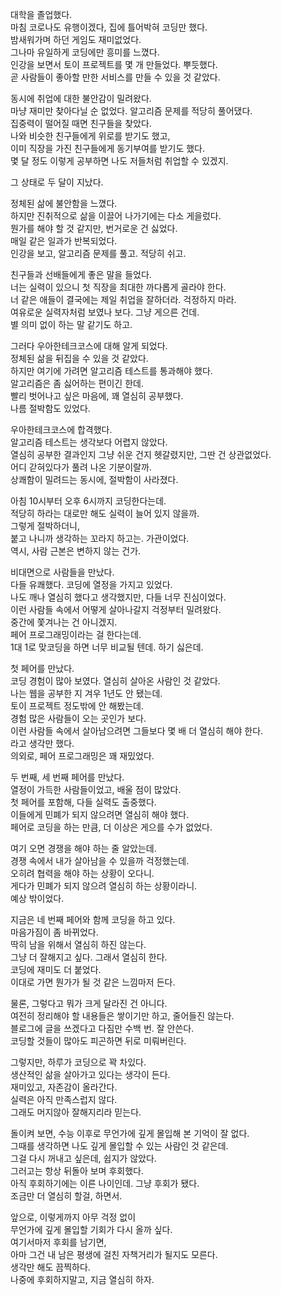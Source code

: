 대학을 졸업했다.  
마침 코로나도 유행이겠다, 집에 틀어박혀 코딩만 했다.  
밤새워가며 하던 게임도 재미없었다.  
그나마 유일하게 코딩에만 흥미를 느꼈다.  
인강을 보면서 토이 프로젝트를 몇 개 만들었다. 뿌듯했다.  
곧 사람들이 좋아할 만한 서비스를 만들 수 있을 것 같았다.  

동시에 취업에 대한 불안감이 밀려왔다.  
마냥 재미만 찾아다닐 순 없었다. 알고리즘 문제를 적당히 풀어댔다.  
집중력이 떨어질 때면 친구들을 찾았다.  
나와 비슷한 친구들에게 위로를 받기도 했고,  
이미 직장을 가진 친구들에게 동기부여를 받기도 했다.  
몇 달 정도 이렇게 공부하면 나도 저들처럼 취업할 수 있겠지.  

그 상태로 두 달이 지났다.  

정체된 삶에 불안함을 느꼈다.  
하지만 진취적으로 삶을 이끌어 나가기에는 다소 게을렀다.  
뭔가를 해야 할 것 같지만, 번거로운 건 싫었다.  
매일 같은 일과가 반복되었다.  
인강을 보고, 알고리즘 문제를 풀고. 적당히 쉬고.  

친구들과 선배들에게 좋은 말을 들었다.  
너는 실력이 있으니 첫 직장을 최대한 까다롭게 골라야 한다.  
너 같은 애들이 결국에는 제일 취업을 잘하더라. 걱정하지 마라.  
여유로운 실력자처럼 보였나 보다. 그냥 게으른 건데.  
별 의미 없이 하는 말 같기도 하고.  

그러다 우아한테크코스에 대해 알게 되었다.  
정체된 삶을 뒤집을 수 있을 것 같았다.  
하지만 여기에 가려면 알고리즘 테스트를 통과해야 했다.  
알고리즘은 좀 싫어하는 편이긴 한데.  
빨리 벗어나고 싶은 마음에, 꽤 열심히 공부했다.  
나름 절박함도 있었다.  

우아한테크코스에 합격했다.  
알고리즘 테스트는 생각보다 어렵지 않았다.  
열심히 공부한 결과인지 그냥 쉬운 건지 헷갈렸지만, 그딴 건 상관없었다.  
어디 갇혀있다가 풀려 나온 기분이랄까.  
상쾌함이 밀려드는 동시에, 절박함이 사라졌다.  

아침 10시부터 오후 6시까지 코딩한다는데.  
적당히 하라는 대로만 해도 실력이 늘어 있지 않을까.  
그렇게 절박하더니,  
붙고 나니까 생각하는 꼬라지 하고는. 가관이었다.  
역시, 사람 근본은 변하지 않는 건가.  

비대면으로 사람들을 만났다.  
다들 유쾌했다. 코딩에 열정을 가지고 있었다.  
나도 깨나 열심히 했다고 생각했지만, 다들 너무 진심이었다.  
이런 사람들 속에서 어떻게 살아나갈지 걱정부터 밀려왔다.  
중간에 쫓겨나는 건 아니겠지.  
페어 프로그래밍이라는 걸 한다는데.  
1대 1로 맞코딩을 하면 너무 비교될 텐데. 하기 싫은데.  

첫 페어를 만났다.  
코딩 경험이 많아 보였다. 열심히 살아온 사람인 것 같았다.  
나는 웹을 공부한 지 겨우 1년도 안 됐는데.  
토이 프로젝트 정도밖에 안 해봤는데.  
경험 많은 사람들이 오는 곳인가 보다.   
이런 사람들 속에서 살아남으려면 그들보다 몇 배 더 열심히 해야 한다.  
라고 생각만 했다.  
의외로, 페어 프로그래밍은 꽤 재밌었다.  

두 번째, 세 번째 페어를 만났다.  
열정이 가득한 사람들이었고, 배울 점이 많았다.  
첫 페어를 포함해, 다들 실력도 출중했다.  
이들에게 민폐가 되지 않으려면 열심히 해야 했다.  
페어로 코딩을 하는 만큼, 더 이상은 게으를 수가 없었다.  

여기 오면 경쟁을 해야 하는 줄 알았는데.  
경쟁 속에서 내가 살아남을 수 있을까 걱정했는데.  
오히려 협력을 해야 하는 상황이 오다니.  
게다가 민폐가 되지 않으려 열심히 하는 상황이라니.  
예상 밖이었다.  

지금은 네 번째 페어와 함께 코딩을 하고 있다.  
마음가짐이 좀 바뀌었다.  
딱히 남을 위해서 열심히 하진 않는다.  
그냥 더 잘해지고 싶다. 그래서 열심히 한다.  
코딩에 재미도 더 붙었다.  
이대로 가면 뭔가가 될 것 같은 느낌마저 든다.  

물론, 그렇다고 뭐가 크게 달라진 건 아니다.  
여전히 정리해야 할 내용들은 쌓이기만 하고, 줄어들진 않는다.  
블로그에 글을 쓰겠다고 다짐만 수백 번. 잘 안쓴다.  
코딩할 것들이 많아도 피곤하면 뒤로 미뤄버린다.  

그렇지만, 하루가 코딩으로 꽉 차있다.  
생산적인 삶을 살아가고 있다는 생각이 든다.  
재미있고, 자존감이 올라간다.  
실력은 아직 만족스럽지 않다.  
그래도 머지않아 잘해지리라 믿는다.  

돌이켜 보면, 수능 이후로 무언가에 깊게 몰입해 본 기억이 잘 없다.  
그때를 생각하면 나도 깊게 몰입할 수 있는 사람인 것 같은데.  
그걸 다시 꺼내고 싶은데, 쉽지가 않았다.  
그러고는 항상 뒤돌아 보며 후회했다.  
아직 후회하기에는 이른 나이인데. 그냥 후회가 됐다.  
조금만 더 열심히 할걸, 하면서.  

앞으로, 이렇게까지 아무 걱정 없이  
무언가에 깊게 몰입할 기회가 다시 올까 싶다.  
여기서마저 후회를 남기면,  
아마 그건 내 남은 평생에 걸친 자책거리가 될지도 모른다.  
생각만 해도 끔찍하다.  
나중에 후회하지말고, 지금 열심히 하자.  
